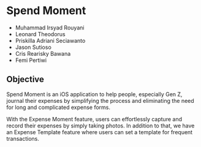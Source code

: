 # Spend Moment
- Muhammad Irsyad Rouyani
- Leonard Theodorus
- Priskilla Adriani Seciawanto
- Jason Sutioso
- Cris Rearisky Bawana
- Femi Pertiwi

## Objective
Spend Moment is an iOS application to help people, especially Gen Z, journal their expenses by simplifying the process and eliminating the need for long and complicated expense forms. 

With the Expense Moment feature, users can effortlessly capture and record their expenses by simply taking photos. In addition to that, we have an Expense Template feature where users can set a template for frequent transactions.
